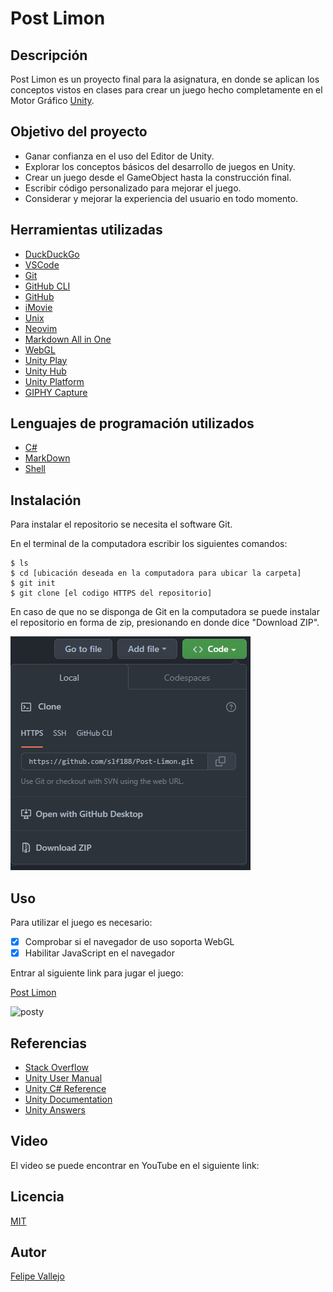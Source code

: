 # Post Limon
## Descripción
Post Limon es un proyecto final para la asignatura, en donde se aplican los conceptos vistos en clases para crear un juego hecho completamente en el Motor Gráfico [Unity](https://unity.com/).

## Objetivo del proyecto
- Ganar confianza en el uso del Editor de Unity.
- Explorar los conceptos básicos del desarrollo de juegos en Unity.
- Crear un juego desde el GameObject hasta la construcción final.
- Escribir código personalizado para mejorar el juego.
- Considerar y mejorar la experiencia del usuario en todo momento.

## Herramientas utilizadas
- [DuckDuckGo](https://duckduckgo.com/)
- [VSCode](https://code.visualstudio.com/)
- [Git](https://git-scm.com/)
- [GitHub CLI](https://cli.github.com/)
- [GitHub](https://github.com/)
- [iMovie](https://www.apple.com/imovie/)
- [Unix](https://en.wikipedia.org/wiki/Unix)
- [Neovim](https://neovim.io/)
- [Markdown All in One](https://markdown-all-in-one.github.io/docs/guide/#features)
- [WebGL](https://get.webgl.org/)
- [Unity Play](https://play.unity.com/)
- [Unity Hub](https://unity.com/unity-hub)
- [Unity Platform](https://unity.com/products/unity-platform)
- [GIPHY Capture](https://giphy.com/apps/giphycapture)
## Lenguajes de programación utilizados
- [C#](https://docs.microsoft.com/en-us/dotnet/csharp/)
- [MarkDown](https://www.markdownguide.org/)
- [Shell](https://en.wikipedia.org/wiki/Shell_script)
## Instalación
Para instalar el repositorio se necesita el software Git.

En el terminal de la computadora escribir los siguientes comandos:

```zh
$ ls
$ cd [ubicación deseada en la computadora para ubicar la carpeta]
$ git init
$ git clone [el codigo HTTPS del repositorio]
```
En caso de que no se disponga de Git en la computadora se puede instalar el repositorio en forma de zip, presionando en donde dice "Download ZIP".

![clonar](image.png)

## Uso
Para utilizar el juego es necesario:
- [x] Comprobar si el navegador de uso soporta WebGL
- [x] Habilitar JavaScript en el navegador
 
Entrar al siguiente link para jugar el juego:

[Post Limon](https://play.unity.com/p/webgl-605/edit)

![posty](posty.gif)

## Referencias
- [Stack Overflow](https://stackoverflow.com/)
- [Unity User Manual](https://docs.unity3d.com/Manual/index.html)
- [Unity C# Reference](https://github.com/Unity-Technologies/UnityCsReference)
- [Unity Documentation](https://docs.unity.com/)
- [Unity Answers](https://answers.unity.com/index.html)
## Video
El video se puede encontrar en YouTube en el siguiente link:
## Licencia
[MIT](https://choosealicense.com/licenses/mit/)

## Autor
[Felipe Vallejo](https://www.linkedin.com/in/felipe-vallejo-200188/)

